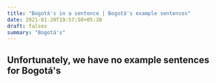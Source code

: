 ```yaml
---
title: "Bogotá's in a sentence | Bogotá's example sentences"
date: 2021-01-20T19:57:50+05:30
draft: falses
summary: "Bogotá's"
---
```

## Unfortunately, we have no example sentences for Bogotá's                 
